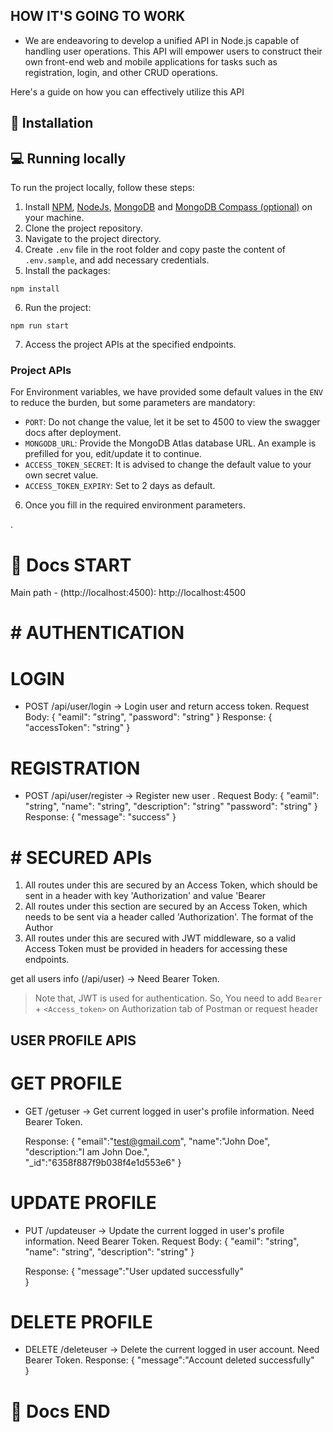 ## HOW IT'S GOING TO WORK

- We are endeavoring to develop a unified API in Node.js capable of handling user operations. This API will empower users to construct their own front-end web and mobile applications for tasks such as registration, login, and other CRUD operations.

Here's a guide on how you can effectively utilize this API

## 🏁 Installation

## 💻 Running locally

To run the project locally, follow these steps:

1. Install [NPM](https://www.npmjs.com/), [NodeJs](https://www.nodejs.org/), [MongoDB](https://www.mongodb.com) and [MongoDB Compass (optional)](https://www.mongodb.com/products/compass) on your machine.
2. Clone the project repository.
3. Navigate to the project directory.
4. Create `.env` file in the root folder and copy paste the content of `.env.sample`, and add necessary credentials.
5. Install the packages:

```
npm install
```

6. Run the project:

```
npm run start
```

7. Access the project APIs at the specified endpoints.

### Project APIs

For Environment variables, we have provided some default values in the `ENV` to reduce the burden, but some parameters are mandatory:

- `PORT`: Do not change the value, let it be set to 4500 to view the swagger docs after deployment.
- `MONGODB_URL`: Provide the MongoDB Atlas database URL. An example is prefilled for you, edit/update it to continue.
- `ACCESS_TOKEN_SECRET`: It is advised to change the default value to your own secret value.
- `ACCESS_TOKEN_EXPIRY`: Set to 2 days as default.

6. Once you fill in the required environment parameters.

.

# 📜 Docs START

Main path - (http://localhost:4500): http://localhost:4500

# # AUTHENTICATION

# LOGIN

- POST /api/user/login -> Login user and return access token.
  Request Body:
  {
  "eamil": "string",
  "password": "string"
  }
  Response:
  {
  "accessToken": "string"
  }

# REGISTRATION

- POST /api/user/register -> Register new user .
  Request Body:
  {
  "eamil": "string",
  "name": "string",
  "description": "string"
  "password": "string"
  }
  Response:
  {
  "message": "success"
  }

# # SECURED APIs

1. All routes under this are secured by an Access Token, which should be sent in a header with key 'Authorization' and value 'Bearer
2. All routes under this section are secured by an Access Token, which needs to be sent via a header called 'Authorization'. The format of the Author
3. All routes under this are secured with JWT middleware, so a valid Access Token must be provided in headers for accessing these endpoints.

get all users info (/api/user) -> Need Bearer Token.

> Note that, JWT is used for authentication. So, You need to add `Bearer` + `<Access_token>` on Authorization tab of Postman or request header

## USER PROFILE APIS

# GET PROFILE

- GET /getuser -> Get current logged in user's profile information. Need Bearer Token.

  Response:
  {
  "email":"test@gmail.com",
  "name":"John Doe",
  "description:"I am John Doe.",  
   "_id":"6358f887f9b038f4e1d553e6"
  }

# UPDATE PROFILE

- PUT /updateuser -> Update the current logged in user's profile information. Need Bearer Token.
  Request Body:
  {
  "eamil": "string",
  "name": "string",
  "description": "string"
  }

  Response:
  {
  "message":"User updated successfully"  
   }

# DELETE PROFILE

- DELETE /deleteuser -> Delete the current logged in user account. Need Bearer Token.
  Response:
  {
  "message":"Account deleted successfully"  
   }

# 📜 Docs END

